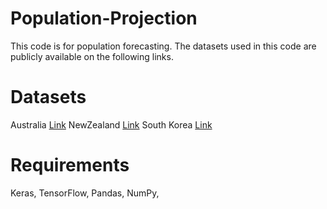 # Population-Projection
This code is for population forecasting.
The datasets used in this code are publicly available on the following links.
# Datasets
Australia [Link](https://demographic-datasets-network.github.io/)
NewZealand [Link](https://demographic-datasets-network.github.io/)
South Korea [Link](https://kosis.kr/index/index.do)
# Requirements
Keras,
TensorFlow,
Pandas,
NumPy,
